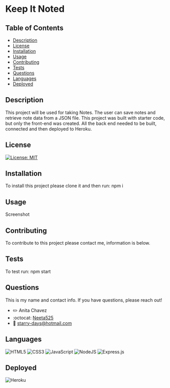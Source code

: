 # Keep It Noted

## Table of Contents
- [Description](#description)
- [License](#license)
- [Installation](#installation)
- [Usage](#usage)
- [Contributing](#contributing)
- [Tests](#test)
- [Questions](#questions)
- [Languages](#languages)
- [Deployed](#deployed)

## Description
This project will be used for taking Notes. The user can save notes and retrieve note data from a JSON file. This project was built with starter code, but only the front-end was created. All the back end needed to be built, connected and then deployed to Heroku.

## License
[![License: MIT](https://img.shields.io/badge/License-MIT-yellow.svg)](https://opensource.org/licenses/MIT)

## Installation
To install this project please clone it and then run: npm i

## Usage
Screenshot 

## Contributing
To contribute to this project please contact me, information is below.

## Tests
To test run: npm start

## Questions
This is my name and contact info. If you have questions, please reach out!
- :pencil2: Anita Chavez 
- :octocat: [Neeta525](https://github.com/Neeta525)
- :email: starry-days@hotmail.com

## Languages
![HTML5](https://img.shields.io/badge/html5-%23E34F26.svg?style=for-the-badge&logo=html5&logoColor=white)
![CSS3](https://img.shields.io/badge/css3-%231572B6.svg?style=for-the-badge&logo=css3&logoColor=white)
![JavaScript](https://img.shields.io/badge/javascript-%23323330.svg?style=for-the-badge&logo=javascript&logoColor=%23F7DF1E)
![NodeJS](https://img.shields.io/badge/node.js-6DA55F?style=for-the-badge&logo=node.js&logoColor=white)
![Express.js](https://img.shields.io/badge/express.js-%23404d59.svg?style=for-the-badge&logo=express&logoColor=%2361DAFB)

## Deployed
![Heroku](https://img.shields.io/badge/heroku-%23430098.svg?style=for-the-badge&logo=heroku&logoColor=white)

